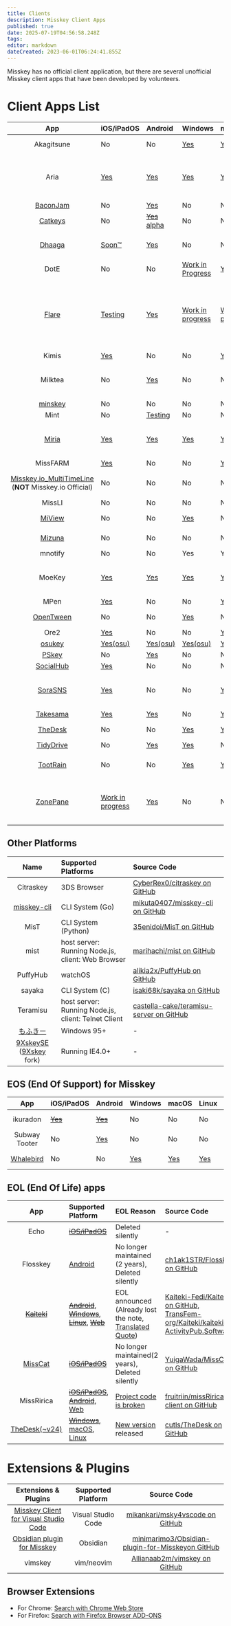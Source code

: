 ```yaml
---
title: Clients
description: Misskey Client Apps
published: true
date: 2025-07-19T04:56:58.248Z
tags: 
editor: markdown
dateCreated: 2023-06-01T06:24:41.855Z
---
```


Misskey has no official client application, but there are several unofficial Misskey client apps that have been developed by volunteers.
# Client Apps List
|App|iOS/iPadOS|Android|Windows|macOS|Linux|Web|Language|Source Code|
|:-:|:--|:--|:--|:--|:--|:--|:--|:--|
|Akagitsune|No|No|[Yes](https://github.com/YuzuRyo61/Akagitsune/releases/latest)|[Yes](https://github.com/YuzuRyo61/Akagitsune/releases/latest)|[Yes](https://github.com/YuzuRyo61/Akagitsune/releases/latest)|No|en-US|[YuzuRyo61/Akagitsune on GitHub](https://github.com/YuzuRyo61/Akagitsune)|
|Aria|[Yes](https://apps.apple.com/app/aria-for-misskey/id6499410880)|[Yes](https://play.google.com/store/apps/details?id=com.poppingmoon.aria)|[Yes](https://github.com/poppingmoon/aria/releases/latest)|[Yes](https://apps.apple.com/app/aria-for-misskey/id6499410880)|[Yes](https://snapcraft.io/aria)|No|Based on Misskey supported languages ([Translate](https://crowdin.com/project/aria-for-misskey))|[poppingmoon/aria on GitHub](https://github.com/poppingmoon/aria)|
|[BaconJam](https://96enu-kuroinu.github.io/BaconJamManual/)|No|[Yes](https://play.google.com/store/apps/details?id=com.falhongcha.baconjam&pcampaignid=pcampaignidMKT-Other-global-all-co-prtnr-py-PartBadge-Mar2515-1)|No|No|No|No|ja?|- ([Web Site](https://github.com/96ENU-kuroinu/BaconJamManual))|
|[Catkeys](https://catpawz.net/projects)|No|~~[Yes](https://play.google.com/store/apps/details?id=com.catpawz.catkeys)~~ [alpha](https://github.com/catpawzz/Catkeys/releases)|No|No|No|No|en?|[catpawzz/Catkeys on GitHub](https://github.com/catpawzz/Catkeys)|
|[Dhaaga](https://suvam.io/dhaaga)|[Soon™](https://github.com/suvam0451/dhaaga/issues/229)|[Yes](https://play.google.com/store/apps/details?id=io.suvam.dhaaga)|No|No|No|No|de, en, id, jp, pl ([Translate](https://github.com/suvam0451/dhaaga/tree/main/apps/mobile/i18n/locales))|[suvam0451/dhaaga on GitHub](https://github.com/suvam0451/dhaaga)|
|DotE|No|No|[Work in Progress](https://github.com/nekobato/DotE?tab=readme-ov-file#windows-1)|[Yes](https://github.com/nekobato/DotE/releases)|No|No|en?|[nekobato/DotE on GitHub](https://github.com/nekobato/DotE)|
|[Flare](https://flareapp.moe)|[Testing](https://testflight.apple.com/join/iYP7QZME)|[Yes](https://play.google.com/store/apps/details?id=dev.dimension.flare&pcampaignid=pcampaignidMKT-Other-global-all-co-prtnr-py-PartBadge-Mar2515-1)|[Work in progress](https://github.com/DimensionDev/Flare/pull/620)|[Work in progress](https://github.com/DimensionDev/Flare/pull/620)|No|No|ar, cs, da, de, el, es, fi, fr, it, ja, nl,, no, pl, pt, pt-BR, ro, ru, sv, uk, zh-CN ([Translate](https://crowdin.com/project/flareapp))|[DimensionDev/Flare on GitHub](https://github.com/DimensionDev/Flare)|
|Kimis|[Yes](https://apps.apple.com/app/kimis-a-client-for-misskey/id1667275125)|No|No|[Yes](https://apps.apple.com/app/kimis-a-client-for-misskey/id1667275125)|No|No|en-US|[Lakr233/Kimis on GitHub](https://github.com/Lakr233/Kimis)|
|Milktea|No|[Yes](https://play.google.com/store/apps/details?id=jp.panta.misskeyandroidclient)|No|No|No|No|en-US, ja-JP, zh-CN ([Translate](https://github.com/pantasystem/Milktea/tree/develop/modules))|[pantasystem/Milktea on GitHub](https://github.com/pantasystem/Milktea)|
|[minskey](https://minskey.dyama.net/about/)|No|No|No|No|No|[Yes](https://minskey.dyama.net/)|ja?|[yamader/minskey on GitHub](https://github.com/yamader/minskey)|
|Mint|No|[Testing](https://github.com/sanao1006/Mint/releases)|No|No|No|No|ja-JP|[sanao1006/Mint on GitHub](https://github.com/sanao1006/Mint)|
|[Miria](https://shiosyakeyakini.info/miria_web/index.html)|[Yes](https://apps.apple.com/app/miria/id6449201469)|[Yes](https://play.google.com/store/apps/details?id=info.shiosyakeyakini.miria)|[Yes](https://github.com/shiosyakeyakini-info/miria/releases)|[Yes](https://apps.apple.com/app/miria/id6449201469)|[Yes](https://github.com/shiosyakeyakini-info/miria/releases)|No|ja-KS, ja-OJ, zh, zh-CN ([Translate](https://github.com/shiosyakeyakini-info/miria/issues/164))|[shiosyakeyakini-info/miria on GitHub](https://github.com/shiosyakeyakini-info/miria)
|MissFARM|[Yes](https://apps.apple.com/jp/app/missfarm/id6468420277)|No|No|[Yes](https://apps.apple.com/app/missfarm/id6468420277)|No|No|en|-|
|[Misskey.io_MultiTimeLine](https://misskey.io/@yyya_nico/pages/multi_tl) (**NOT** Misskey.io Official)|No|No|No|No|No|[Yes](https://misskeytimeline.yyya-nico.co)|ja?|[yyya-nico/Misskey.io_MultiTimeline on GitHub](https://github.com/yyya-nico/Misskey.io_MultiTimeline)|
|MissLI|No|No|No|No|No|[Yes](https://uboar.github.io/missli/)|ja?|[uboar/missli on GitHub](https://github.com/uboar/missli)|
|[MiView](https://manche.sakura.ne.jp/archives/category/tech/misskey/miview)|No|No|[Yes](https://github.com/Manche/MiView/releases)|No|[Work in Progress](https://github.com/Manche/MiView/pull/10)|No|ja?|[Manche/MiView on GitHub](https://github.com/Manche/MiView)|
|[Mizuna](https://mizuna-project.blossomsarchive.com)|No|No|No|No|No|[Yes](https://mizuna.blossomsarchive.com)|ja-JP?|[MizuiMiduki/Mizuna on GitHub](https://github.com/MizuiMiduki/Mizuna)|
|mnotify|No|No|Yes|Yes|Yes|No|en|[sharl/mnotify on GitHub](https://github.com/sharl/mnotify)|
|MoeKey|[Yes](https://github.com/MoeKeyDev/MoeKey/releases)|[Yes](https://github.com/MoeKeyDev/MoeKey/releases)|[Yes](https://github.com/MoeKeyDev/MoeKey/releases)|[Yes](https://github.com/MoeKeyDev/MoeKey/releases)|[Yes](https://github.com/MoeKeyDev/MoeKey/releases)|?|en-US, ja-JP, zh-CN ([Translate](https://crowdin.com/project/moekey))|[MoeKeyDev/MoeKey on GitHub](https://github.com/MoeKeyDev/MoeKey)|
|MPen|[Yes](https://apps.apple.com/jp/app/mpen/id6475402927)|No|No|[Yes](https://apps.apple.com/jp/app/mpen/id6475402927)|No|No|ja?|-|
|[OpenTween](https://www.opentween.org/)|No|No|[Yes](https://github.com/opentween/OpenTween/releases)|No|No|No|ja?|[opentween/OpenTween on GitHub](https://github.com/opentween/OpenTween)|
|Ore2|[Yes](https://apps.apple.com/app/id1107176601)|No|No|[Yes](https://apps.apple.com/app/id1107176601)|No|No|ja-JP?|-|
|[osukey](https://zenn.dev/sim1222/articles/5b289c20545817)|[Yes(osu)](https://github.com/osukey/osukey)|[Yes(osu)](https://github.com/osukey/osukey)|[Yes(osu)](https://github.com/osukey/osukey)|[Yes(osu)](https://github.com/osukey/osukey)|[Yes(osu)](https://github.com/osukey/osukey)|No|ja?| [osukey/osukey on GitHub](https://github.com/osukey/osukey)|
|[PSkey](https://github.com/ibuki2003/pskey/wiki)|No|[Yes](https://play.google.com/store/apps/details?id=dev.fuwa.pskey)|No|No|No|No|ja-JP|[ibuki2003/pskey - GitHub](https://github.com/ibuki2003/pskey)|
|[SocialHub](https://uakihir0.github.io/socialhub/)|[Yes](https://apps.apple.com/jp/app/id1474451582)|No|No|No|No|No|ja?|[uakihir0/SocialHub on GitHub](https://github.com/uakihir0/SocialHub)|
|[SoraSNS](https://mszpro.com/sorasns)|[Yes](https://apps.apple.com/app/id6450969760)|No|No|[Yes](https://apps.apple.com/app/id6450969760)|No|No|fr, ja, kr, es, zh-CN, zh-TW|-|
|[Takesama](https://takesama.com)|[Yes](https://apps.apple.com/app/takesama/id1622199470)|[Yes](https://play.google.com/store/apps/details?id=com.takesama.app)|No|[Yes](https://apps.apple.com/app/takesama/id1622199470)|No|[Yes](https://app.takesama.com)|ja?|-|
|[TheDesk](https://thedesk.top/)|No|No|[Yes](https://github.com/cutls/thedesk-next/releases)|[Yes](https://github.com/cutls/thedesk-next/releases)|[Yes](https://github.com/cutls/thedesk-next/releases)|No|en, ja ([Translate](https://github.com/cutls/thedesk-next/tree/main/locales))|[cutls/thedesk-next on GitHub](https://github.com/cutls/thedesk-next)|
|[TidyDrive](https://96enu-kuroinu.github.io/TidyDriveManual/)|No|[Yes](https://play.google.com/store/apps/details?id=com.falhongcha.tidy_drive)|[Yes](https://96enu.booth.pm/items/6576327)|No|No|No|ja|- ([Web Site](https://github.com/96ENU-kuroinu/TidyDriveManual))|
|[TootRain](https://b123400.net/tootrain)|No|No|[Yes](https://github.com/b123400/tootrain-qt/releases)|[Yes](https://apps.apple.com/us/app/tootrain/id1579538917)|[Yes(Beta)](https://github.com/b123400/tootrain-qt/releases)|No|en, ja ([Translate](https://github.com/b123400/TootRain/tree/master/TweetRain))|[b123400/TootRain on GitHub](https://github.com/b123400/TootRain) / [b123400/tootrain-qt on GitHub](https://github.com/b123400/tootrain-qt)|
|[ZonePane](https://twitpane.com/)|[Work in progress](https://fedibird.com/@takke/114778242057408696)|[Yes](https://play.google.com/store/apps/details?id=com.zonepane)|No|No|No|No|en, es, ja, ko, zh, zh-rHK, zh-rTW ([Translate](https://github.com/takke/TwitPanePublicResource/tree/main/src/main/res))|-|

## Other Platforms
|Name|Supported Platforms|Source Code|
|:-:|:--|:--|
|Citraskey|3DS Browser|[CyberRex0/citraskey on GitHub](https://github.com/CyberRex0/citraskey)|
|[misskey-cli](https://mikuta0407.net/wordpress/index.php/2022/12/16/misskey-cli/)|CLI System (Go)|[mikuta0407/misskey-cli on GitHub](https://github.com/mikuta0407/misskey-cli)|
|MisT|CLI System (Python)|[35enidoi/MisT on GitHub](https://github.com/35enidoi/MisT)|
|mist|host server: Running Node.js, client: Web Browser|[marihachi/mist on GitHub](https://github.com/marihachi/mist)|
|PuffyHub|watchOS|[alikia2x/PuffyHub on GitHub](https://github.com/alikia2x/PuffyHub)|
|sayaka|CLI System (C)|[isaki68k/sayaka on GitHub](https://github.com/isaki68k/sayaka)|
|Teramisu|host server: Running Node.js, client: Telnet Client|[castella-cake/teramisu-server on GitHub](https://github.com/castella-cake/teramisu-server)|
|[もふきー](http://win2k.org/blog/2023/05/26/2031656/)|Windows 95+|-|
|[9XskeySE](http://9x.tmksoft.net) ([9Xskey](https://9xskey.nekokawa.net) fork)|Running IE4.0+|-|

## EOS (End Of Support) for Misskey
|App|iOS/iPadOS|Android|Windows|macOS|Linux|Web|Source Code|
|:-:|:--|:--|:--|:--|:--|:--|:--|
|ikuradon|~~[Yes](https://expo.dev/@potpro/potproject-ikuradon)~~|~~[Yes](https://expo.dev/@potpro/potproject-ikuradon)~~|No|No|No|No|[potproject/ikuradon on GitHub](https://github.com/potproject/ikuradon)|
|Subway Tooter|No|[Yes](https://play.google.com/store/apps/details?id=jp.juggler.subwaytooter)|No|No|No|No|[tateisu/SubwayTooter on GitHub](https://github.com/tateisu/SubwayTooter)
|[Whalebird](https://whalebird.social/ja)|No|No|[Yes](https://apps.microsoft.com/store/detail/whalebird/9NBW4CSDV5HC) |[Yes](https://apps.apple.com/us/app/whalebird/id6445864587)|[Yes](https://whalebird.social/ja/downloads)|No|[h3poteto/whalebird-desktop on GitHub](https://github.com/h3poteto/whalebird-desktop)|

## EOL (End Of Life) apps 
|App|Supported Platform|EOL Reason|Source Code|
|:-:|:--|:--|:--|
|Echo|~~[iOS/iPadOS](https://apps.apple.com/jp/app/echo/id323813244)~~|Deleted silently|-|
|Flosskey|[Android](https://github.com/ch1ak1STR/Flosskey/releases)|No longer maintained (2 years), Deleted silently|[ch1ak1STR/Flosskey on GitHub](https://github.com/ch1ak1STR/Flosskey)|
|~~[Kaiteki](https://kaiteki.app/)~~|~~[Android](https://kaiteki.app/get/android/)~~, ~~[Windows](https://kaiteki.app/get/windows/)~~, ~~[Linux](https://kaiteki.app/get/linux/)~~, ~~[Web](https://web.kaiteki.app)~~|EOL announced (Already lost the note, [Translated Quote](https://misskey.io/notes/9xz0xbq2k47b03n3))|[Kaiteki-Fedi/Kaiteki on GitHub](https://github.com/Kaiteki-Fedi/Kaiteki/), [TransFem-org/Kaiteki/kaiteki on ActivityPub.Software](https://activitypub.software/TransFem-org/Kaiteki/kaiteki)|
|[MissCat](https://yuiga.dev/misscat/)|~~[iOS/iPadOS](https://apps.apple.com/app/id1505059993)~~|No longer maintained(2 years), Deleted silently|[YuigaWada/MissCat on GitHub](https://github.com/YuigaWada/MissCat)|
|MissRirica|~~[iOS/iPadOS](https://apps.apple.com/app/missririca/id1659214999)~~, ~~[Android](https://play.google.com/store/apps/details?id=space.riinswork.missririca)~~, [Web](http://miss-ririca.vercel.app/)|[Project code is broken](https://misskey.systems/notes/a3z77ukchr)|[fruitriin/missRirica-client on GitHub](https://github.com/fruitriin/missRirica-client)|
|[TheDesk(~v24)](https://thedesk.top/)|~~[Windows](https://www.microsoft.com/store/productId/9P2NDNZ0GWZF)~~, [macOS](https://github.com/cutls/TheDesk/releases), [Linux](https://snapcraft.io/thedesk)|[New version](https://github.com/cutls/thedesk-next) released|[cutls/TheDesk on GitHub](https://github.com/cutls/TheDesk)|

# Extensions & Plugins
|Extensions & Plugins|Supported Platform|Source Code|
|:-:|:-:|:-:|
|[Misskey Client for Visual Studio Code](https://marketplace.visualstudio.com/items?itemName=mikankari.msky4vscode)|Visual Studio Code|[mikankari/msky4vscode on GitHub](https://github.com/mikankari/msky4vscode)|
|[Obsidian plugin for Misskey](https://obsidian.md/plugins?search=Misskey%20Connector)|Obsidian|[minimarimo3/Obsidian-plugin-for-Misskeyon GitHub](https://github.com/minimarimo3/Obsidian-plugin-for-Misskey)
|vimskey|vim/neovim|[Allianaab2m/vimskey on GitHub](https://github.com/Allianaab2m/vimskey)

## Browser Extensions
- For Chrome: [Search with Chrome Web Store](https://chromewebstore.google.com/search/misskey)
- For Firefox: [Search with Firefox Browser ADD-ONS](https://addons.mozilla.org/en/firefox/search/?q=misskey)